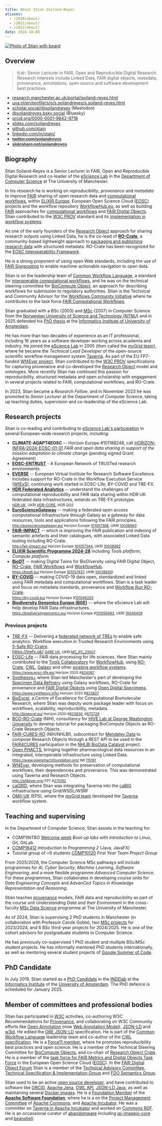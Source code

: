 ```yaml
---
title: About Stian Soiland-Reyes
aliases:
  - /2020/about/
  - /2021/about/
  - /2022/about/
date: 2024-10-08
---
```



<a href="2023-stian-skjegg.jpeg"><img src="2023-stian-skjegg.jpeg" 
	style="width: auto; height: auto; max-height: 50%; max-width: 15em; min-width: 5em;" 
	width="628" height="640" 
	alt="Photo of Stian with beard" 
	title="Stian in Puebla, Mexico, 2023" /></a>


## Overview

> tl;dr: Senior Lecturer in FAIR, Open and Reproducible Digital Research. Research interests include Linked Data, FAIR digital objects, metadata, provenance, annotations, open source and software development best practices.

* <a rel="me" href="https://www.research.manchester.ac.uk/portal/soiland-reyes.html">research.manchester.ac.uk/portal/soiland-reyes.html</a>
* <a rel="me" href="https://www.uva.nl/en/profile/s/o/s.soilandreyes/s.soiland-reyes.html">uva.nl/en/profile/s/o/s.soilandreyes/s.soiland-reyes.html</a>
* <a rel="me" href="https://scholar.social/@soilandreyes">scholar.social/@soilandreyes</a> (Mastodon)
* <a rel="me" href="https://bsky.app/profile/soilandreyes.bsky.social">@soilandreyes.bsky.social</a> (Bluesky)
* <a rel="me" href="https://orcid.org/0000-0001-9842-9718">orcid.org/0000-0001-9842-9718</a>
* [slides.com/soilandreyes](https://slides.com/soilandreyes)
* [github.com/stain](https://github.com/stain)
* [linkedin.com/in/stain/](https://www.linkedin.com/in/stain/)
* ~~[twitter.com/soilandreyes](https://twitter.com/soilandreyes)~~
* ~~[slideshare.net/soilandreyes](https://www.slideshare.net/soilandreyes)~~


## Biography

Stian Soiland-Reyes is a Senior Lecturer in FAIR, Open and Reproducible Digital Research and co-leader of the [eScience Lab](https://esciencelab.org.uk/ "eScience Lab at The University of Manchester") in the [Department of Computer Science](https://www.cs.manchester.ac.uk/) at The University of Manchester. 

In his research he is working on _reproducibility_, _provenance_ and _metadata_ to improve [FAIR](https://www.go-fair.org/fair-principles/ "FAIR principles") sharing of open research data and [computational workflows](https://doi.org/10.1162/dint_a_00033), within [ELIXIR Europe](https://elixir-europe.org/), European Open Science Cloud ([EOSC](https://ec.europa.eu/info/research-and-innovation/strategy/goals-research-and-innovation-policy/open-science/european-open-science-cloud-eosc_en)) projects and the workflow repository [WorkflowHub.eu](https://workflowhub.eu/), as well as building [FAIR](https://www.go-fair.org/fair-principles/) approaches for [computational workflows](https://workflows.community/groups/fair/) and [FAIR Digital Objects](https://fairdo.org/). Stian contributed to the [W3C PROV](https://www.w3.org/TR/prov-overview/) standard and its [implementation in workflow systems](https://doi.org/10.1093/gigascience/giz095 "Sharing interoperable workflow provenance: A review of best practices and their practical application in CWLProv"). 

As one of the early founders of the [Research Object](https://www.researchobject.org/) approach for sharing research outputs using Linked Data, he is the co-lead of [**RO-Crate**](https://www.researchobject.org/ro-crate/), a community-based lightweight approach to [packaging and publishing research data](https://www.researchobject.org/2021-packaging-research-artefacts-with-ro-crate/) with structured metadata. RO-Crate has been recognized for the [EOSC Interoperability Framework](https://doi.org/10.5281/zenodo.10843882).

He is a strong proponent of using open Web standards, including the use of [FAIR Signposting](https://signposting.org/FAIR/) to enable machine-actionable navigation to open data. 

Stian is on the leadership team of [Common Workflow Language](https://www.commonwl.org/), a standard for [interoperable computational workflows](/2022/phd/methods-included/), and he was on the technical steering committee for [BioCompute Object](https://www.biocomputeobject.org/), an approach for describing workflows for submission to regulatory authorities. Stian is the Technical and Community Advisor for the [Workflows Community Initiative](https://workflows.community/) where he contributes to the task force [FAIR Computational Workflows](https://workflows.community/groups/fair/). 

Stian graduated with a BSc (2003) and [MSc](https://doi.org/11250/251073) (2007) in Computer Science from the [Norwegian University of Science and Technology (NTNU)](https://www.ntnu.no/) and in 2025 defended his [PhD thesis](../phd/) at the [Informatics Institute of University of Amsterdam](https://ivi.uva.nl/). 

He has more than two decades of experience as an IT professional, including 16 years as a software developer working across academia and industry. He joined the [eScience Lab](https://esciencelab.org.uk/ "eScience Lab") in 2005 (then called the [myGrid team](http://www.mygrid.org.uk/)), where he became the _Technical Lead Developer_ of the open-source scientific workflow management system [Taverna](http://taverna.incubator.apache.org/). As part of the EU FP7-funded [Wf4Ever project](/2020/archive/wf4ever/), Stian contributed to the [W3C PROV](https://www.w3.org/TR/prov-overview/ "W3C PROV-Overview") specifications for capturing provenance and co-developed the [Research Object](http://www.researchobject.org/) model and ontologies.  More recently Stian has continued this passion for reproducibility, structured metadata and open scholarship with engagement in several projects related to FAIR, computational workflows, and RO-Crate. 

In 2023, Stian became a _Research Fellow_, and in November 2023 he was promoted to _Senior Lecturer_ at the Department of Computer Science, taking up teaching duties, supervision and co-leadership of the eScience Lab.


## Research projects

Stian is co-leading and contributing to [eScience Lab's participation](https://esciencelab.org.uk/projects/) in several European-wide research projects, including:

* **CLIMATE-ADAPT4EOSC** -- Horizon Europe #101188248, call [HORIZON-INFRA-2024-EOSC-01-01](https://ec.europa.eu/info/funding-tenders/opportunities/portal/screen/opportunities/topic-details/horizon-infra-2024-eosc-01-01) _FAIR and open data sharing in support of the mission adaptation to climate change_ (pending signed Grant Agreement)
* **[EOSC-ENTRUST](https://esciencelab.org.uk/projects/eosc-entrust/)**  - A European Network of TRUSTed research environments.
* **[EVERSE](https://esciencelab.org.uk/projects/everse/)** -- European Virtual Institute for Research Software Excellence.  Includes support for RO-Crate in the Workflow Execution Service ([WfExS](https://github.com/inab/WfExS-backend)), continuing work started in EOSC-Life, BY-COVID and TRE-FX.
* [**HDR Federated Analytics**](https://esciencelab.org.uk/projects/federated-analytics/) -- understand the challenges of computational reproducibility and FAIR data sharing within HDR UK federated data infrastructures, extends on TRE-FX prototype.  
  <small>[HDR UK](https://www.hdruk.ac.uk/), UKRI [HDR-CORE](https://gtr.ukri.org/projects?ref=HDR-CORE), HDR QQ2</small>
* **[EuroScienceGateway](https://esciencelab.org.uk/projects/eurosciencegateway/)** -- making a federated open access computational infrastructure through Galaxy as a gateway for data resources, tools and applications following the FAIR principles.  
  <small><http://eurosciencegateway.eu/> Horizon Europe [101057388](https://doi.org/10.3030/101057388), UKRI [10038963](https://gtr.ukri.org/projects?ref=10038963)</small>
* **[FAIR-IMPACT](https://esciencelab.org.uk/projects/fair-impact/)** -- which is improving the FAIR publication and indexing of semantic artefacts and their catalogues, with associated Linked Data tooling including RO-Crate.  
  <small><http://fair-impact.eu/> Horizon Europe [101057344](https://doi.org/10.3030/101057344), UKRI [10038992](https://gtr.ukri.org/projects?ref=10038992)</small>
* [**ELIXIR Scientific Programme 2024-28**](https://elixir-europe.org/sites/default/files/documents/elixir-programme-24-28-full.pdf) including _Tools platform_, _Compute platform_
* **[BioDT](https://esciencelab.org.uk/projects/biodt/)** -- making Digital Twins for BioDiversity using FAIR Digital Object, [RO-Crate](https://www.researchobject.org/ro-crate/), [FAIR Workflows](https://workflows.community/groups/fair/) and [WorkflowHub](https://workflowhub.eu/).  
  <small><https://biodt.eu/> Horizon Europe [101057437](https://doi.org/10.3030/101057437), UKRI [10038930](https://gtr.ukri.org/projects?ref=10038930))</small>
* **[BY-COVID](https://esciencelab.org.uk/projects/by-covid/)** -- making COVID-19 data open, standardized and linked using FAIR metadata and computational workflows. Stian is a task leader and focus on metadata standards, provenance and [Workflow Run RO-Crate](https://www.researchobject.org/workflow-run-crate/).  
  <small><https://by-covid.eu/> Horizon Europe #[101046203](https://doi.org/10.3030/101046203)</small>
* **[Biodiversity Genomics Europe (BGE)](https://esciencelab.org.uk/projects/biodiversitygenomics/)** -- where the eScience Lab will help develop FAIR Data infrastructures.  
  <small><https://biodiversitygenomics.eu/> Horizon Europe #[101059492](https://doi.org/10.3030/101059492), UKRI [10040409](https://gtr.ukri.org/projects?ref=10040409)</small>


### Previous projects

* [TRE-FX](https://esciencelab.org.uk/projects/tre-fx/) -- Delivering a [federated network of TREs](https://doi.org/10.5281/zenodo.10055354) to enable safe analytics. Workflow execution in Trusted Research Environments using [5-Safe RO-Cratre](https://trefx.uk/5s-crate/).  
  https://trefx.uk/ <small>[DARE UK](https://dareuk.org.uk/), UKRI [MC_PC_23007](https://gtr.ukri.org/projects?ref=MC_PC_23007)</small>
* [EOSC-Life](https://esciencelab.org.uk/projects/eosclife/) -- FAIR data processing for life sciences. Here Stian mainly contributed to the [Tools Collaboratory](https://www.eosc-life.eu/tools-workflows/) for [WorkflowHub](https://workflowhub.eu/), using [RO-Crate](https://www.researchobject.org/ro-crate/), [CWL](https://www.commonwl.org/), [Galaxy](https://galaxyproject.org/) and other [existing workflow systems](https://s.apache.org/existing-workflow-systems).  
  <small><https://www.eosc-life.eu/> Horizon 2020 #[824087](https://doi.org/10.3030/824087)</small>
* [Synthesys+](https://esciencelab.org.uk/projects/synthesys/)  where Stian led Manchester's part of developing the [Specimen Data Refinery](/2022/phd/specimen-data-refinery/) using Galaxy workflows, RO-Crate for provenance and [FAIR Digital Objects](/2022/phd/incrementally-building-fdos/) using [Open Digital Specimens](https://github.com/DiSSCo/openDS).  
  <small><https://www.synthesys.info/> Horizon 2020 #[823827](https://doi.org/10.3030/823827)</small>
* [BioExcel](https://esciencelab.org.uk/projects/bioexcel/), a Centre of Excellence for Computational Biomolecular Research, where Stian was deputy work package leader with focus on workflows, scalability, reproducibility, metadata.  
  <small><http://bioexcel.eu/> Horizon 2020 #[823830](https://doi.org/10.3030/823830), #[675728](https://doi.org/10.3030/675728)</small>
* [BCO-RO-Crate](https://biocompute-objects.github.io/bco-ro-crate) (NIH), consultancy for [HIVE Lab at George Washington University](https://hive.biochemistry.gwu.edu/) to develop tutorial for packaging BioCompute Objects as RO-Crate Research Objects.
* [FAIR-CURES-RO](https://esciencelab.org.uk/projects/ro-composer/) (NIH/NHLBI), subcontract for [Mendeley Data](https://data.mendeley.com/) to compose Research Objects through a REST API to be used in the [FAIR4CURES](https://www.elsevier.com/about/press-releases/archive/science-and-technology/elsevier-and-seven-bridges-receive-nih-data-commons-grant-for-biomedical-data-analysis) participation in the [NHLBI BioData Catalyst](https://biodatacatalyst.nhlbi.nih.gov/) project.
* [Open PHACTS](https://esciencelab.org.uk/projects/openphacts/), bringing together pharmacological data resources in an integrated, interoperable infrastructure using Linked Data.  
  <small><https://www.openphactsfoundation.org/> IMI [115191](https://cordis.europa.eu/project/id/115191)</small>
* [Wf4Ever](/2020/archive/wf4ever/), developing methods for preservation of computational workflows, their dependencies and provenance. This was demonstrated using Taverna and Research Objects.  
  <small><http://wf4ever.org/> FP7 #[270192](https://doi.org/10.3030/270192)</small>
* [caGRID](https://esciencelab.org.uk/projects/cagrid/), where Stian was integrating Taverna into the [caBIG](https://en.wikipedia.org/wiki/CaBIG) infrastructure using Grid/WSDL/WSRF
* [OMII-UK](https://web.archive.org/web/20070717065359/http://omii.ac.uk/) (EPS), where the [myGrid team](https://esciencelab.org.uk/about/#history) developed the [Taverna](https://en.wikipedia.org/wiki/Apache_Taverna) workflow system.

## Teaching and supervising


In the Department of Computer Science, Stian assists in the teaching for:

- COMP1INTRO [Welcome week](https://studentnet.cs.manchester.ac.uk/ugt/year1/firstweeks/) _Boot-up labs_ with introduction to Linux, Git, GitLab
- [COMP16412](https://portal.manchester.ac.uk/uPortal/p/course-unit-info.ctf1/max/render.uP?pP_action=viewCUDetails&pP_location=/CourseUnitPublishing/CourseUnitDataFiles/COMP/039761COMP164122023-08-011V14.xml) _Introduction to Programming 2_ (Java, JavaFX)
- Tutorial group of ~6 students [COMP10120](https://portal.manchester.ac.uk/uPortal/p/course-unit-info.ctf1/max/render.uP?pP_action=viewCUDetails&pP_location=/CourseUnitPublishing/CourseUnitDataFiles/COMP/020952COMP101202023-08-011V14.xml) _First Year Team Project Group_ 

From 2025/2026, the Computer Science MSc pathways will include programmes for _AI_, _Cyber Security_, _Machine Learning_, _Software Engineering_, and a more flexible programme _Advanced Computer Science_. For these programmes, Stian collaborates in developing course units for _Data Engineering Concepts_ and _AdvanCed Topics in Knowledge Representation and Reasoning_.

Stian teaches [provenance](/2022/prov/) models, FAIR data and reproducibility as part of the course unit _Understanding Data and their Environment_ in the cross-faculty [MSc Data Science](https://www.manchester.ac.uk/study/masters/courses/list/11552/msc-data-science-computer-science-data-informatics/) programme at The University of Manchester.

As of 2024, Stian is supervising 2 PhD students in Manchester (in collaboration with Professor Carole Goble), two [MSc projects](/2023/comp66090/) for 2023/2024, and 6 BSc third-year projects for 2024/2025.  He is one of the cohort advisors for postgraduate students in Computer Science.

He has previously co-supervised 1 PhD student and multiple BSc/MSc student projects. He has informally mentored PhD students internationally, as well as mentoring several student projects of [Google Summer of Code](https://summerofcode.withgoogle.com/).


## PhD Candidate

In July 2019, Stian started as a [PhD Candidate](/phd/) in the [INDElab](https://indelab.org/) at the [Informatics Institute](http://ivi.uva.nl/) of the [University of Amsterdam](http://uva.nl/). The PhD defence is scheduled for January 2025.


## Member of committees and professional bodies

Stian has participated in [W3C](http://www.w3.org/) activities, co-authoring W3C Recommendations for [Provenance](http://www.w3.org/TR/prov-o/), and collaborating on W3C Community efforts like [Open Annotation](http://www.openannotation.org/spec/core/) (now [Web Annotation Model](https://www.w3.org/TR/annotation-model/)), [JSON-LD](http://json-ld.org/) and [w3id](https://w3id.org/). He edited the [ORE JSON-LD](http://www.openarchives.org/ore/0.9/jsonld) specification. He is part of the [Common Workflow Language](http://www.commonwl.org/) leadership team and co-author of the [CWL specification](http://www.commonwl.org/v1.0/). He is a [Force11 member](https://www.force11.org/users/stian-soiland-reyes), where he promotes reproducibility best practices and open science. He is a member of the Technical Steering Committee for [BioCompute Objects](http://biocomputeobject.org/), and co-chair of [Research Object Crate](http://researchobject.org/ro-crate/). He is a member of the [task force for FAIR Metrics and Digital Objects Task Force](https://eosc.eu/advisory-groups/fair-metrics-and-digital-objects-task-force/) in the European Open Science Cloud ([EOSC](https://eosc.eu/)). In the [FAIR Digital Object Forum](https://fairdo.org/) Stian is a member of the [Technical Advisory Committee](https://fairdo.org/wg/fdo-tac/), [Technical Specification & Implementation Group](https://fairdo.org/wg/fdo-tsig-ii/) and [FDO Semantics Group](https://fairdo.org/wg/fdo-sig/).

Stian used to be an active [open source developer](https://github.com/stain), and have contributed to software like [ORCID](https://github.com/ORCID/ORCID-Source), [Apache Jena](http://jena.apache.org/), [OWL API](https://github.com/owlcs/owlapi), [JSON-LD Java](https://github.com/jsonld-java/jsonld-java), as well as maintaining several [Docker images](https://hub.docker.com/u/stain/).  He is a [Foundation Member](https://www.apache.org/foundation/members) of the **[Apache Software Foundation](http://apache.org/)**, where he is a on the [Project Management Committee](https://www.apache.org/dev/pmc.html) of [Apache Commons](http://commons.apache.org/),  and [Apache Incubator](http://incubator.apache.org/). He was a committer on [Taverna in Apache Incubator](https://incubator.apache.org/projects/taverna.html) and worked on [Commons RDF](http://commons.apache.org/proper/commons-rdf/). He is an occassional curator of [abandomware](https://en.wikipedia.org/wiki/Abandonware) including [jai-imageio-core](https://github.com/jai-imageio/jai-imageio-core) and [beanshell](https://github.com/beanshell/beanshell).


